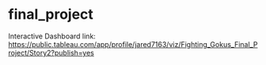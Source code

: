 # final_project

Interactive Dashboard link:
https://public.tableau.com/app/profile/jared7163/viz/Fighting_Gokus_Final_Project/Story2?publish=yes

